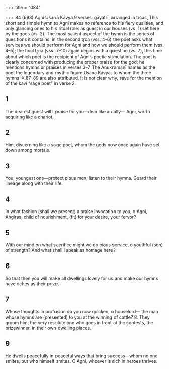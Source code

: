 +++
title = "084"

+++
84 (693) Agni
Uśanā Kāvya
9 verses: gāyatrī, arranged in trcas ̥
This short and simple hymn to Agni makes no reference to his fiery qualities,  and only glancing ones to his ritual role: as guest in our houses (vs. 1) set here  by the gods (vs. 2). The most salient aspect of the hymn is the series of ques tions it contains: in the second tr̥ca (vss. 4–6) the poet asks what services we  should perform for Agni and how we should perform them (vss. 4–5); the final  tr̥ca (vss. 7–10) again begins with a question (vs. 7), this time about which poet  is the recipient of Agni’s poetic stimulation. The poet is clearly concerned  with producing the proper praise for the god; he mentions hymns or praises in  verses 3–7.
The Anukramaṇī names as the poet the legendary and mythic figure Uśanā Kāvya, to whom the three hymns IX.87–89 are also attributed. It is not clear why,  save for the mention of the kaví “sage poet” in verse 2.
## 1
The dearest guest will I praise for you—dear like an ally—
Agni, worth acquiring like a chariot,
## 2
Him, discerning like a sage poet, whom the gods now once again
have set down among mortals.
## 3
You, youngest one—protect pious men; listen to their hymns.
Guard their lineage along with their life.
## 4
In what fashion (shall we present) a praise invocation to you, o Agni,  Aṅgiras, child of nourishment,
(fit) for your desire, your fervor?
## 5
With our mind on what sacrifice might we do pious service, o youthful  (son) of strength?
And what shall I speak as homage here?
## 6
So that then you will make all dwellings lovely for us
and make our hymns have riches as their prize.
## 7
Whose thoughts in profusion do you now quicken, o houselord—
the man whose hymns are (presented) to you at the winning of
cattle? 8. They groom him, the very resolute one who goes in front at the
contests,
the prizewinner, in their own dwelling places.
## 9
He dwells peacefully in peaceful ways that bring success—whom no one  smites, but who himself smites.
O Agni, whoever is rich in heroes thrives.